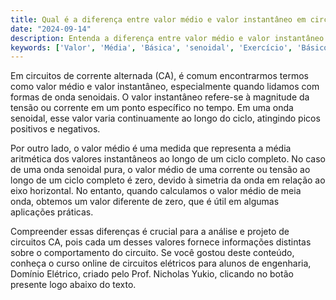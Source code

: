 ```yaml
---
title: Qual é a diferença entre valor médio e valor instantâneo em circuitos de corrente alternada?
date: "2024-09-14"
description: Entenda a diferença entre valor médio e valor instantâneo em circuitos de corrente alternada.
keywords: ['Valor', 'Média', 'Básica', 'senoidal', 'Exercício', 'Básico', 'Instantânea']
---
```


Em circuitos de corrente alternada (CA), é comum encontrarmos termos como valor médio e valor instantâneo, especialmente quando lidamos com formas de onda senoidais. O valor instantâneo refere-se à magnitude da tensão ou corrente em um ponto específico no tempo. Em uma onda senoidal, esse valor varia continuamente ao longo do ciclo, atingindo picos positivos e negativos.

Por outro lado, o valor médio é uma medida que representa a média aritmética dos valores instantâneos ao longo de um ciclo completo. No caso de uma onda senoidal pura, o valor médio de uma corrente ou tensão ao longo de um ciclo completo é zero, devido à simetria da onda em relação ao eixo horizontal. No entanto, quando calculamos o valor médio de meia onda, obtemos um valor diferente de zero, que é útil em algumas aplicações práticas.

Compreender essas diferenças é crucial para a análise e projeto de circuitos CA, pois cada um desses valores fornece informações distintas sobre o comportamento do circuito. Se você gostou deste conteúdo, conheça o curso online de circuitos elétricos para alunos de engenharia, Domínio Elétrico, criado pelo Prof. Nicholas Yukio, clicando no botão presente logo abaixo do texto.